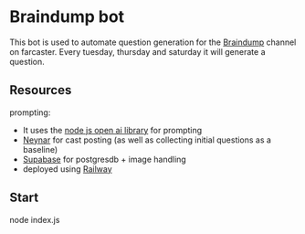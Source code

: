 # Braindump bot
This bot is used to automate question generation for the [Braindump](https://warpcast.com/~/channel/braindump) channel on farcaster. Every tuesday, thursday and saturday it will generate a question.

## Resources
prompting: 
- It uses the [node js open ai library](https://github.com/openai/openai-node) for prompting
- [Neynar](https://neynar.com/) for cast posting (as well as collecting initial questions as a baseline)
- [Supabase](https://supabase.com/) for postgresdb + image handling
- deployed using [Railway](https://railway.app?referralCode=aKwJhG)




## Start
node index.js
